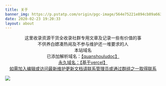 ```yaml
---
title: 关于
banner_img: https://p.pstatp.com/origin/pgc-image/564e75221e894cb09a663d88c31b257f
date: 2020-02-23 19:20:33
layout: about
---
```


<center>这里收录资源干货全收录社群专用文章及记录一些有价值的事</center>

<center>不供养白嫖凑热闹及不参与维护还一堆要求的人</center>

<center>本站域名</center>

<center>已添加解析域名：<a href="http://www.quanshouludoc.cn" target="_blank" class="btn btn-secondary col-lg-4">【quanshouludoc】</center>

<center>永久域名：<a href="https://quanshoulu.vercel.app" target="_blank" class="btn btn-secondary col-lg-4">【基于vercel】</center>



<center>如需加入编辑或访问最新维护更新文档请联系管理员或通过群组之一取得联系</center>

![](https://p.pstatp.com/origin/pgc-image/2a3feac808c4495ba987c6b10cd09ba3)





